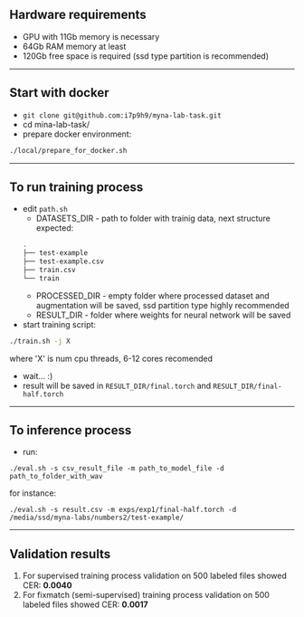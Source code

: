 ## Hardware requirements
  - GPU with 11Gb memory is necessary
  - 64Gb RAM memory at least
  - 120Gb free space is required (ssd type partition is recommended)

***

## Start with docker
  - `git clone git@github.com:i7p9h9/myna-lab-task.git`
  - cd mina-lab-task/
  - prepare docker environment:
  ```bash
  ./local/prepare_for_docker.sh
  ```

***

## To run training process 
  - edit `path.sh`
    - DATASETS_DIR - path to folder with trainig data, next structure expected:
    ```bash
    .
    ├── test-example
    ├── test-example.csv
    ├── train.csv
    └── train
    ```
    - PROCESSED_DIR - empty folder where processed dataset and augmentation will be saved, ssd partition type highly recommended
    - RESULT_DIR - folder where weights for neural network will be saved
  - start training script:
  ```bash
  ./train.sh -j X
  ```
  where 'X' is num cpu threads, 6-12 cores recomended
  - wait... :)
  - result will be saved in `RESULT_DIR/final.torch` and `RESULT_DIR/final-half.torch`

  ---
## To inference process 
  - run:

  ```
  ./eval.sh -s csv_result_file -m path_to_model_file -d path_to_folder_with_wav
  ```

  for instance:
  ```
  ./eval.sh -s result.csv -m exps/exp1/final-half.torch -d /media/ssd/myna-labs/numbers2/test-example/
  ```

---
## Validation results 
  1. For supervised training process validation on 500 labeled files showed CER: **0.0040**
  2. For fixmatch (semi-supervised) training process validation on 500 labeled files showed CER: **0.0017**
  